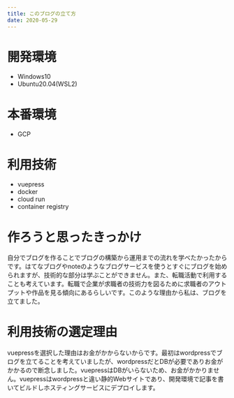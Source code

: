 ```yaml
---
title: このブログの立て方
date: 2020-05-29
---
```


# 開発環境
- Windows10
- Ubuntu20.04(WSL2)

# 本番環境
- GCP

# 利用技術
- vuepress
- docker
- cloud run 
- container registry

# 作ろうと思ったきっかけ
自分でブログを作ることでブログの構築から運用までの流れを学べたかったからです。はてなブログやnoteのようなブログサービスを使うとすぐにブログを始められますが、技術的な部分は学ぶことができません。また、転職活動で利用することも考えています。転職で企業が求職者の技術力を図るために求職者のアウトプットや作品を見る傾向にあるらしいです。このような理由から私は、ブログを立てました。

# 利用技術の選定理由
vuepressを選択した理由はお金がかからないからです。最初はwordpressでブログを立てることを考えていましたが、wordpressだとDBが必要でありお金がかかるので断念しました。vuepressはDBがいらないため、お金がかかりません。vuepressはwordpressと違い静的Webサイトであり、開発環境で記事を書いてビルドしホスティングサービスにデプロイします。